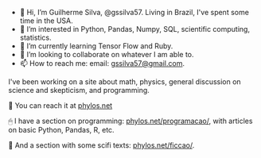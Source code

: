 - 👋 Hi, I’m Guilherme Silva, @gssilva57. Living in Brazil, I've spent some time in the USA.
- 👀 I’m interested in Python, Pandas, Numpy, SQL, scientific computing, statistics.
- 🌱 I’m currently learning Tensor Flow and Ruby.
- 💞️ I’m looking to collaborate on whatever I am able to.
- 📫 How to reach me: email: gssilva57@gmail.com.

I've been working on a site about math, physics, general discussion on science and skepticism, and programming.

🎇 You can reach it at <a href="https://phylos.net">phylos.net</a>

🖱 I have a section on programming: <a href="https://phylos.net/programacao/">phylos.net/programacao/</a>, with articles on basic Python, Pandas, R, etc.

🤖 And a section with some scifi texts: <a href="https://www.phylos.net/ficcao/">phylos.net/ficcao/</a>.



<!---
gssilva57/gssilva57 is a ✨ special ✨ repository because its `README.md` (this file) appears on your GitHub profile.
You can click the Preview link to take a look at your changes.
--->
